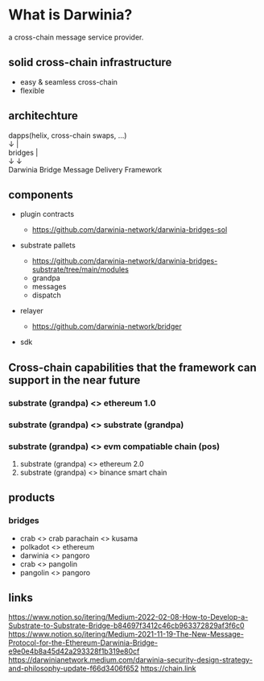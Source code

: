 # What is Darwinia?

a cross-chain message service provider.

## solid cross-chain infrastructure

* easy & seamless cross-chain
* flexible

## architechture

dapps(helix, cross-chain swaps, ...)  
 ↓           |        
bridges      |  
 ↓           ↓  
Darwinia Bridge Message Delivery Framework  


## components

* plugin contracts
    * https://github.com/darwinia-network/darwinia-bridges-sol

* substrate pallets
    * https://github.com/darwinia-network/darwinia-bridges-substrate/tree/main/modules
    * grandpa
    * messages
    * dispatch
    
* relayer
    * https://github.com/darwinia-network/bridger

* sdk

## Cross-chain capabilities that the framework can support in the near future

### substrate (grandpa) <> ethereum 1.0

### substrate (grandpa) <> substrate (grandpa)

### substrate (grandpa) <> evm compatiable chain (pos)

1. substrate (grandpa) <> ethereum 2.0
2. substrate (grandpa) <> binance smart chain

## products

### bridges

* crab <> crab parachain <> kusama
* polkadot <> ethereum
* darwinia <> pangoro
* crab <> pangolin
* pangolin <> pangoro


## links
https://www.notion.so/itering/Medium-2022-02-08-How-to-Develop-a-Substrate-to-Substrate-Bridge-b84697f3412c46cb963372829af3f6c0
https://www.notion.so/itering/Medium-2021-11-19-The-New-Message-Protocol-for-the-Ethereum-Darwinia-Bridge-e9e0e4b8a45d42a293328f1b319e80cf
https://darwinianetwork.medium.com/darwinia-security-design-strategy-and-philosophy-update-f66d3406f652
https://chain.link

